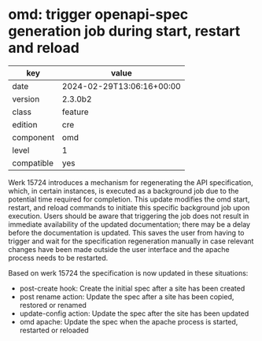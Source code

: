 [//]: # (werk v2)
# omd: trigger openapi-spec generation job during start, restart and reload

key        | value
---------- | ---
date       | 2024-02-29T13:06:16+00:00
version    | 2.3.0b2
class      | feature
edition    | cre
component  | omd
level      | 1
compatible | yes

Werk 15724 introduces a mechanism for regenerating the API specification,
which, in certain instances, is executed as a background job due to the
potential time required for completion. This update modifies the omd start,
restart, and reload commands to initiate this specific background job upon
execution. Users should be aware that triggering the job does not result
in immediate availability of the updated documentation; there may be a
delay before the documentation is updated. This saves the user from having
to trigger and wait for the specification regeneration manually in case
relevant changes have been made outside the user interface and the apache
process needs to be restarted.

Based on werk 15724 the specification is now updated in these situations:

* post-create hook: Create the initial spec after a site has been created
* post rename action: Update the spec after a site has been copied, restored or renamed
* update-config action: Update the spec after the site has been updated
* omd apache: Update the spec when the apache process is started, restarted or reloaded


